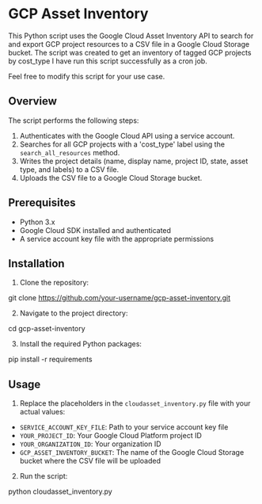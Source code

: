 # GCP Asset Inventory

This Python script uses the Google Cloud Asset Inventory API to search for and export GCP project resources to a CSV file in a Google Cloud Storage bucket.
The script was created to get an inventory of tagged GCP projects by cost_type
I have run this script successfully as a cron job.  

Feel free to modify this script for your use case.

## Overview

The script performs the following steps:

1. Authenticates with the Google Cloud API using a service account.
2. Searches for all GCP projects with a 'cost_type' label using the `search_all_resources` method.
3. Writes the project details (name, display name, project ID, state, asset type, and labels) to a CSV file.
4. Uploads the CSV file to a Google Cloud Storage bucket.

## Prerequisites

- Python 3.x
- Google Cloud SDK installed and authenticated
- A service account key file with the appropriate permissions

## Installation

1. Clone the repository:

git clone https://github.com/your-username/gcp-asset-inventory.git


2. Navigate to the project directory:

cd gcp-asset-inventory


3. Install the required Python packages:

pip install -r requirements


## Usage

1. Replace the placeholders in the `cloudasset_inventory.py` file with your actual values:
- `SERVICE_ACCOUNT_KEY_FILE`: Path to your service account key file
- `YOUR_PROJECT_ID`: Your Google Cloud Platform project ID
- `YOUR_ORGANIZATION_ID`: Your organization ID
- `GCP_ASSET_INVENTORY_BUCKET`: The name of the Google Cloud Storage bucket where the CSV file will be uploaded

2. Run the script:

python cloudasset_inventory.py

